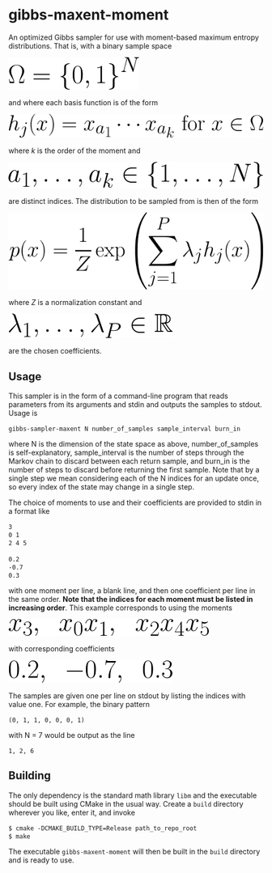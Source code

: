 # gibbs-maxent-moment

An optimized Gibbs sampler for use with moment-based maximum entropy distributions. That is, with a binary sample space

![](https://raw.githubusercontent.com/WSlatton/gibbs-maxent-moment/main/readme_images/fig1.png)

and where each basis function is of the form

![](https://raw.githubusercontent.com/WSlatton/gibbs-maxent-moment/main/readme_images/fig2.png)

where *k* is the order of the moment and

![](https://raw.githubusercontent.com/WSlatton/gibbs-maxent-moment/main/readme_images/fig3.png)

are distinct indices. The distribution to be sampled from is then of the form

![](https://raw.githubusercontent.com/WSlatton/gibbs-maxent-moment/main/readme_images/fig4.png)

where *Z* is a normalization constant and

![](https://raw.githubusercontent.com/WSlatton/gibbs-maxent-moment/main/readme_images/fig5.png)

are the chosen coefficients.

## Usage
This sampler is in the form of a command-line program that reads parameters from its arguments and stdin and outputs the samples to stdout. Usage is
```
gibbs-sampler-maxent N number_of_samples sample_interval burn_in
```
where N is the dimension of the state space as above, number_of_samples is self-explanatory, sample_interval is the number of steps through the Markov chain to discard between each return sample, and burn_in is the number of steps to discard before returning the first sample. Note that by a single step we mean considering each of the N indices for an update once, so every index of the state may change in a single step.

The choice of moments to use and their coefficients are provided to stdin in a format like
```
3
0 1
2 4 5

0.2
-0.7
0.3
```
with one moment per line, a blank line, and then one coefficient per line in the same order. **Note that the indices for each moment must be listed in increasing order**. This example corresponds to using the moments

![](https://raw.githubusercontent.com/WSlatton/gibbs-maxent-moment/main/readme_images/fig6.png)

with corresponding coefficients

![](https://raw.githubusercontent.com/WSlatton/gibbs-maxent-moment/main/readme_images/fig7.png)

The samples are given one per line on stdout by listing the indices with value one. For example, the binary pattern
```
(0, 1, 1, 0, 0, 0, 1)
```
with N = 7 would be output as the line
```
1, 2, 6
```

## Building
The only dependency is the standard math library `libm` and the executable should be built using CMake in the usual way. Create a `build` directory wherever you like, enter it, and invoke
```
$ cmake -DCMAKE_BUILD_TYPE=Release path_to_repo_root
$ make
```
The executable `gibbs-maxent-moment` will then be built in the `build` directory and is ready to use.
